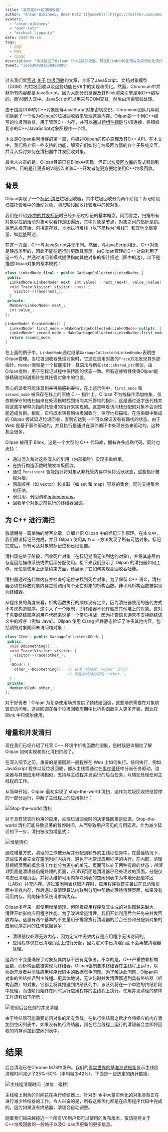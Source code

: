 ```yaml
---
title: "高性能C++垃圾回收器"
author: "Anton Bikineev, Omer Katz ([@omerktz](https://twitter.com/omerktz)), 和 Michael Lippautz ([@mlippautz](https://twitter.com/mlippautz))，C++内存专家"
avatars: 
  - "anton-bikineev"
  - "omer-katz"
  - "michael-lippautz"
date: 2020-05-26
tags: 
  - 内部
  - 内存
  - cppgc
description: "本文描述了Oilpan C++垃圾回收器，其在Blink中的使用以及如何优化清扫，即释放不可达内存的过程。"
tweet: "1265304883638480899"
---
```


过去我们曾[写过](https://v8.dev/blog/trash-talk) [关于](https://v8.dev/blog/concurrent-marking) [垃圾回收](https://v8.dev/blog/tracing-js-dom)的文章，介绍了JavaScript、文档对象模型（DOM）的垃圾回收以及这些功能在V8中的实现和优化。然而，Chromium中并非所有内容都是JavaScript，因为大部分浏览器及其Blink渲染引擎是用C++编写的，而V8嵌入其中。JavaScript可以用来与DOM交互，然后由渲染管线处理。

<!--truncate-->
由于围绕DOM的C++对象图与JavaScript对象密切交织，Chromium团队几年前切换到了一个名为[Oilpan](https://www.youtube.com/watch?v=_uxmEyd6uxo)的垃圾回收器来管理这类内存。Oilpan是一个用C++编写的垃圾回收器，用于管理C++内存，并可以通过[跨组件跟踪](https://research.google/pubs/pub47359/)与V8连接，将错综复杂的C++/JavaScript对象图视作一个堆。

本文是Oilpan系列博客的第一篇，将概述Oilpan的核心原理及其C++ API。在本文中，我们将介绍一些支持的功能，解释它们如何与垃圾回收器的各个子系统交互，并深入探讨如何在清扫器中并发回收对象。

最令人兴奋的是，Oilpan目前已在Blink中实现，但正以[垃圾回收库](https://chromium.googlesource.com/v8/v8.git/+/HEAD/include/cppgc/)的形式移动到V8中。目的是让更多的V8嵌入者和C++开发者能更方便地使用C++垃圾回收。

## 背景

Oilpan实现了一个[标记-清扫](https://en.wikipedia.org/wiki/Tracing_garbage_collection)垃圾回收器，其中垃圾回收分为两个阶段：*标记*阶段扫描托管堆中的活动对象，*清扫*阶段回收托管堆中的死对象。

我们在介绍[V8中的并发标记](https://v8.dev/blog/concurrent-marking)时已经介绍过标记的基本概念。简而言之，扫描所有对象以找到活动对象可以看作是图遍历，其中对象是节点，对象之间的指针是边。遍历从根开始，包括寄存器、本地执行堆栈（以下简称为“堆栈”）和其他全局变量，如[此处](https://v8.dev/blog/concurrent-marking#background)所述。

在这一方面，C++与JavaScript并无不同。然而，与JavaScript相比，C++对象是静态类型的，因此不能在运行时更改其表示。由Oilpan管理的C++对象利用了这一特点，并通过访问者模式提供指向其他对象的指针描述（图中的边）。以下是描述Oilpan对象的基本模式：

```cpp
class LinkedNode final : public GarbageCollected<LinkedNode> {
 public:
  LinkedNode(LinkedNode* next, int value) : next_(next), value_(value) {}
  void Trace(Visitor* visitor) const {
    visitor->Trace(next_);
  }
 private:
  Member<LinkedNode> next_;
  int value_;
};

LinkedNode* CreateNodes() {
  LinkedNode* first_node = MakeGarbageCollected<LinkedNode>(nullptr, 1);
  LinkedNode* second_node = MakeGarbageCollected<LinkedNode>(first_node, 2);
  return second_node;
}
```

在上面的例子中，`LinkedNode`通过继承`GarbageCollected<LinkedNode>`表明由Oilpan管理。当垃圾回收器处理对象时，它通过调用对象的`Trace`方法发现其外部指针。`Member`类型是一个智能指针，其语法与例如`std::shared_ptr`类似，由Oilpan提供，用于在标记过程中保持图的状态一致。所有这些特性使得Oilpan能够精确地知道指针在其托管对象中的位置。

热心的读者可能注意到~~并可能感到害怕~~，在上述示例中，`first_node` 和 `second_node` 被保存在栈上的原始 C++ 指针上。Oilpan 不为栈操作添加抽象，仅依赖保守的栈扫描来在处理根时找到指向其托管堆的指针。这是通过逐字迭代栈并将这些字解释为指向托管堆的指针来实现的。这意味着访问栈分配的对象不会对性能造成负担。相反，它将成本转移到垃圾回收时，保守地扫描栈。在渲染器中集成的 Oilpan 尝试延迟垃圾回收，直到它达到一个可以保证没有有趣栈的状态。由于 Web 是基于事件驱动的，并且执行是通过在事件循环中处理任务来驱动的，这种机会很多。

Oilpan 被用于 Blink，这是一个大型的 C++ 代码库，拥有许多成熟代码，同时也支持：

- 通过混入和对这些混入的引用（内部指针）实现多重继承。
- 在执行构造函数时触发垃圾回收。
- 通过 `Persistent` 智能指针将对象从非托管内存中保持活跃状态，这些指针被视为根。
- 涵盖顺序（如 vector）和关联（如 set 和 map）容器的集合，同时支持集合的压缩。
- 弱引用、弱回调和[ephemerons](https://en.wikipedia.org/wiki/Ephemeron)。
- 回收单个对象之前执行的终结器回调。

## 为 C++ 进行清扫

敬请期待一篇单独的博客文章，详细介绍 Oilpan 中的标记工作原理。在本文中，我们假设标记已完成，并且 Oilpan 使用其 `Trace` 方法发现了所有可达对象。标记完成后，所有可达对象的标记位都已经设置。

清扫现在处于阶段，回收死亡对象（在标记期间无法到达的对象），并将其底层内存返回给操作系统或供后续分配使用。接下来我们展示了 Oilpan 的清扫器如何工作，无论是使用上还是约束方面，还展示了它如何实现高回收吞吐量。

清扫器通过迭代堆内存并检查标记位来找到死亡对象。为了保留 C++ 语义，清扫器必须在释放对象内存之前调用每个死亡对象的析构函数。非平凡析构函数被实现为终结器。

从程序员的角度来看，析构函数执行的顺序没有定义，因为清扫器使用的迭代方式不考虑构造顺序。这引入了一个限制，即终结器不允许触摸其他堆上的对象。这对于需要终结顺序的用户代码来说是一个常见挑战，因为托管语言通常不支持终结语义中的顺序（例如 Java）。Oilpan 使用 Clang 插件静态验证了许多其他内容，包括销毁对象期间未访问堆对象：

```cpp
class GCed : public GarbageCollected<GCed> {
 public:
  void DoSomething();
  void Trace(Visitor* visitor) {
    visitor->Trace(other_);
  }
  ~GCed() {
    other_->DoSomething();  // 错误：终结器 '~GCed' 访问了
                            // 可能被终结的字段 'other_'。
  }
 private:
  Member<GCed> other_;
};
```

对于好奇者：Oilpan 为复杂使用场景提供了预终结回调，这些场景需要在对象销毁前访问堆。这些回调在每个垃圾回收周期中比析构函数引入更多开销，因此在 Blink 中只偶尔使用。

## 增量和并发清扫

现在我们已经介绍了托管 C++ 环境中析构函数的限制，是时候更详细地了解 Oilpan 如何实现和优化清扫阶段了。

在深入细节之前，重要的是要回顾一般程序在 Web 上如何执行。任何执行，例如 JavaScript 程序以及垃圾回收，都从主线程通过在[事件循环](https://en.wikipedia.org/wiki/Event_loop)中分派任务驱动。渲染器与其他应用环境相似，支持与主线程并发运行的后台任务，以辅助处理任何主线程的工作。

从简单开始，Oilpan 最初实现了 stop-the-world 清扫，这作为垃圾回收终结暂停的一部分运行，中断了主线程上的应用执行：

![Stop-the-world 清扫](/_img/high-performance-cpp-gc/stop-the-world-sweeping.svg)

对于具有软实时约束的应用，处理垃圾回收时的决定性因素是延迟。Stop-the-world 清扫可能导致显著的暂停时间，从而导致用户可见的应用延迟。作为减少延迟的下一步，清扫被改为增量式：

![增量清扫](/_img/high-performance-cpp-gc/incremental-sweeping.svg)

通过增量方式，清理的工作被分解并分配到额外的主线程任务中。在最佳情况下，这些任务会完全在[空闲时间](https://research.google/pubs/pub45361/)内执行，避免干扰常规应用程序的执行。在内部，清理器根据页面的概念将工作划分为更小的单元。页面可以处于两种有趣的状态：*待清理*页面是清理器仍需处理的页面，*已清理*页面是清理器已经处理过的页面。分配仅考虑已清理页面，并将从维护可用内存块列表的空闲列表中为本地分配缓冲区（LABs）补充内存。通过空闲列表获取内存时，应用程序将首先尝试在已清理页面中查找内存，然后通过将清理算法内联到分配中帮助处理待清理页面，如果没有可用内存，则向操作系统请求新内存。

Oilpan多年来一直使用增量清理，但随着应用程序及其生成的对象图越来越大，清理开始影响应用程序性能。为了改进增量清理，我们开始利用后台任务来并发回收内存。这里有两个基本的不变量用于排除执行清理器的后台任务和分配新对象的应用程序之间的任何数据竞争：

- 清理器仅处理无效内存，因为定义中无效内存是应用程序无法访问的。
- 应用程序仅在已清理页面上进行分配，因为定义中已清理页面不会再被清理器处理。

这两个不变量确保了对象及其内存不应有竞争者。不幸的是，C++严重依赖析构函数，而析构函数被实现为终结器。Oilpan强制要求终结器在主线程上运行，以协助开发者并消除应用程序代码中的数据竞争问题。为了解决此问题，Oilpan将对象的终结推迟到主线程。更具体地说，无论何时并发清理器遇到具有终结器（析构函数）的对象，它都会将其推送到终结队列中，该队列将在一个单独的终结阶段中处理，而该阶段始终在同时运行应用程序的主线程上执行。使用并发清理的整体工作流程如下所示：

![使用后台任务的并发清理](/_img/high-performance-cpp-gc/concurrent-sweeping.svg)

由于终结器可能需要访问对象的所有负载，在执行终结器之后才会将相应的内存添加到空闲列表中。如果没有执行终结器，则在后台线程上运行的清理器会立即将回收的内存添加到空闲列表中。

# 结果

后台清理已在Chrome M78中发布。我们的[真实世界的基准测试框架](https://v8.dev/blog/real-world-performance)显示主线程清理时间减少了25%-50%（平均减少42%）。下面是一些选定的统计数据。

![主线程清理时间（单位：毫秒）](/_img/high-performance-cpp-gc/results.svg)

主线程上剩余的时间花在执行终结器上。针对Blink中大量实例化的对象类型正在进行减少终结器的工作。令人兴奋的是，所有这些优化都是在应用程序代码中完成的，因为如果没有终结器，清理会自动调整。

随着我们越来越接近一个所有V8用户都可以使用的发布版本，敬请期待关于C++垃圾回收的一般帖子以及Oilpan库更新的更多信息。
